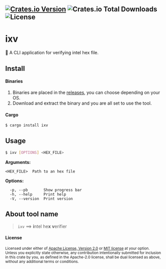 [![Crates.io Version](https://img.shields.io/crates/v/ixv)](https://crates.io/crates/ixv) ![Crates.io Total Downloads](https://img.shields.io/crates/d/ixv) ![License](https://img.shields.io/badge/license-MIT%2FApache--2.0-blue)
-------------

# ixv

:crab: A CLI application for verifying intel hex file.

## Install

#### Binaries
1. Binaries are placed in the [releases](https://github.com/Karthik-d-k/ixv/releases), you can choose depending on your OS.
2. Download and extract the binary and you are all set to use the tool.

#### Cargo
```bash
$ cargo install ixv
```


## Usage
```bash
$ ixv [OPTIONS] <HEX_FILE>
```

**Arguments:**
```
<HEX_FILE>  Path to an hex file
```

**Options:**
```
  -p, --pb       Show progress bar
  -h, --help     Print help
  -V, --version  Print version
```

## About tool name

> `ixv` ==> **i**ntel he**x** **v**erifier


#### License

<sup>
Licensed under either of <a href="LICENSE-APACHE">Apache License, Version
2.0</a> or <a href="LICENSE-MIT">MIT license</a> at your option.
</sup>

<br>

<sub>
Unless you explicitly state otherwise, any contribution intentionally submitted
for inclusion in this crate by you, as defined in the Apache-2.0 license, shall
be dual licensed as above, without any additional terms or conditions.
</sub>
